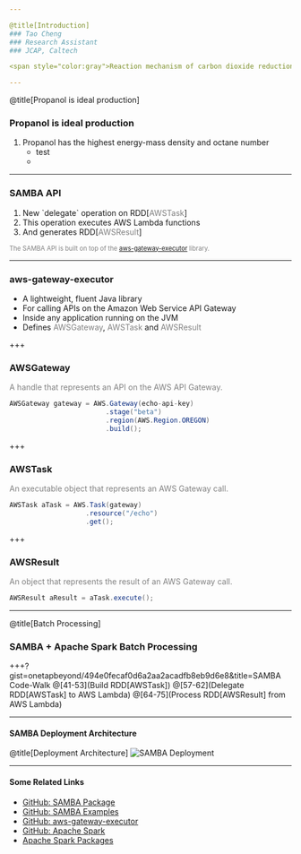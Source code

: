 ```yaml
---

@title[Introduction]
### Tao Cheng
### Research Assistant
### JCAP, Caltech

<span style="color:gray">Reaction mechanism of carbon dioxide reduction to propanol </span>

---
```


@title[Propanol is ideal production]
### Propanol is ideal production

<ol>
<li class="fragment"> 
Propanol has the highest energy-mass density and octane number
    <ul>
    <li class="fragment">
    test
    </li>
</li>

<li class="fragment"> </li>

</ol>

---

### SAMBA API

<ol>
<li class="fragment">New `delegate` operation on RDD[<span style="color:gray">AWSTask</span>]</li>
<li class="fragment">This operation executes AWS Lambda functions</li>
<li class="fragment">And generates RDD[<span style="color:gray">AWSResult</span>]</li>
</ol>

<span class="fragment" style="font-size: 0.8em; color:gray">The SAMBA API is built on top of the <a target="_blank" href="https://github.com/onetapbeyond/aws-gataway-executor">aws-gateway-executor</a> library.</span>

---

### aws-gateway-executor

- A lightweight, fluent Java library
- For calling APIs on the Amazon Web Service API Gateway
- Inside any application running on the JVM
- Defines <span style="color:gray">AWSGateway</span>, <span style="color:gray">AWSTask</span> and <span style="color:gray">AWSResult</span>

+++

### AWSGateway

<span style="color:gray">A handle that represents an API on the AWS API Gateway.</span>

```Java
AWSGateway gateway = AWS.Gateway(echo-api-key)
                        .stage("beta")
                        .region(AWS.Region.OREGON)
                        .build();
```


+++

### AWSTask

<span style="color:gray">An executable object that represents an AWS Gateway call.</span>

```Java
AWSTask aTask = AWS.Task(gateway)
                   .resource("/echo")
                   .get();

```

+++

### AWSResult

<span style="color:gray">An object that represents the result of an AWS Gateway call.</span>

```Java
AWSResult aResult = aTask.execute();
```

---

@title[Batch Processing]
### SAMBA + Apache Spark Batch Processing

+++?gist=onetapbeyond/494e0fecaf0d6a2aa2acadfb8eb9d6e8&title=SAMBA Code-Walk
@[41-53](Build RDD[AWSTask])
@[57-62](Delegate RDD[AWSTask] to AWS Lambda)
@[64-75](Process RDD[AWSResult] from AWS Lambda)

---

#### SAMBA Deployment Architecture

@title[Deployment Architecture]
![SAMBA Deployment](https://onetapbeyond.github.io/resource/img/samba/new-samba-deploy.jpg)

---

#### Some Related Links

- [GitHub: SAMBA Package](https://github.com/onetapbeyond/lambda-spark-executor)
- [GitHub: SAMBA Examples](https://github.com/onetapbeyond/lambda-spark-executor#samba-examples)
- [GitHub: aws-gateway-executor](https://github.com/onetapbeyond/aws-gateway-executor)
- [GitHub: Apache Spark](https://github.com/apache/spark)
- [Apache Spark Packages](https://spark-packages.org/package/onetapbeyond/lambda-spark-executor)
